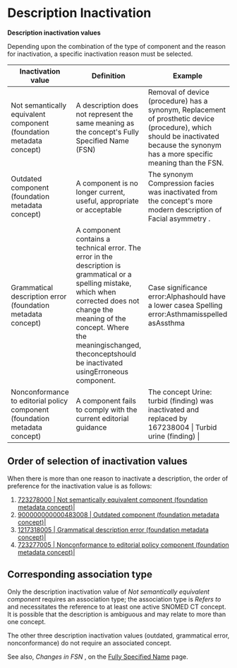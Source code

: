 # Description Inactivation

**Description inactivation values**

Depending upon the combination of the type of component and the reason for inactivation, a specific inactivation reason must be selected.

| Inactivation value                                                         | Definition                                                                                                                                                                                                                                                        | Example                                                                                                                                                                              |
| -------------------------------------------------------------------------- | ----------------------------------------------------------------------------------------------------------------------------------------------------------------------------------------------------------------------------------------------------------------- | ------------------------------------------------------------------------------------------------------------------------------------------------------------------------------------ |
| Not semantically equivalent component (foundation metadata concept)        | A description does not represent the same meaning as the concept's Fully Specified Name (FSN)                                                                                                                                                                     | Removal of device (procedure) has a synonym, Replacement of prosthetic device (procedure), which should be inactivated because the synonym has a more specific meaning than the FSN. |
| Outdated component (foundation metadata concept)                           | A component is no longer current, useful, appropriate or acceptable                                                                                                                                                                                               | The synonym Compression facies was inactivated from the concept's more modern description of Facial asymmetry .                                                                      |
| Grammatical description error (foundation metadata concept)                | A component contains a technical error. The error in the description is grammatical or a spelling mistake, which when corrected does not change the meaning of the concept. Where the meaningischanged, theconceptshould be inactivated usingErroneous component. | Case significance error:Alphashould have a lower casea Spelling error:Asthmamisspelled asAssthma                                                                                     |
| Nonconformance to editorial policy component (foundation metadata concept) | A component fails to comply with the current editorial guidance                                                                                                                                                                                                   | The concept Urine: turbid (finding) was inactivated and replaced by 167238004 \| Turbid urine (finding) \|                                                                           |

## Order of selection of inactivation values

When there is more than one reason to inactivate a description, the order of preference for the inactivation value is as follows:

1. [723278000 | Not semantically equivalent component (foundation metadata concept)|](http://snomed.info/id/723278000)
2. [900000000000483008 | Outdated component (foundation metadata concept)|](http://snomed.info/id/900000000000483008)
3. [1217318005 | Grammatical description error (foundation metadata concept)|](http://snomed.info/id/1217318005)
4. [723277005 | Nonconformance to editorial policy component (foundation metadata concept)|](http://snomed.info/id/723277005)

## Corresponding association type

Only the description inactivation value of _Not semantically equivalent_ _component_ requires an association type; the association type is _Refers to_ and necessitates the reference to at least one active SNOMED CT concept. It is possible that the description is ambiguous and may relate to more than one concept.

The other three description inactivation values (outdated, grammatical error, nonconformance) do not require an associated concept.

See also, _Changes in FSN_ , on the [Fully Specified Name](../../../Fully-Specified-Name_179932036.html) page.
